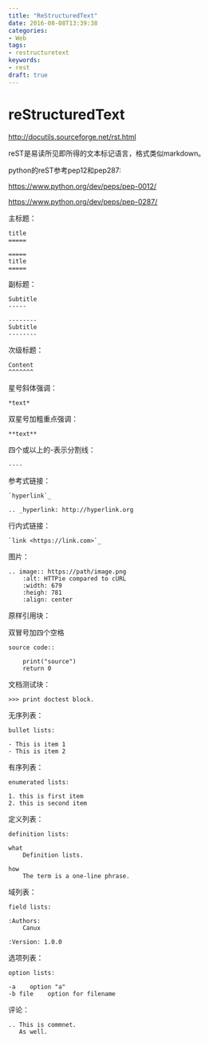 ```yaml
---
title: "ReStructuredText"
date: 2016-08-08T13:39:38
categories:
- Web
tags:
- restructuretext
keywords:
- rest
draft: true
---
```


# reStructuredText

<http://docutils.sourceforge.net/rst.html>

reST是易读所见即所得的文本标记语言，格式类似markdown。

python的reST参考pep12和pep287:

<https://www.python.org/dev/peps/pep-0012/>

<https://www.python.org/dev/peps/pep-0287/>

主标题：

    title
    =====

    =====
    title
    =====

副标题：

    Subtitle
    -----

    --------
    Subtitle
    --------

次级标题：

    Content
    ^^^^^^^

星号斜体强调：

    *text*

双星号加粗重点强调：

    **text**

四个或以上的-表示分割线：

    ----

参考式链接：

    `hyperlink`_

    .. _hyperlink: http://hyperlink.org

行内式链接：

    `link <https://link.com>`_

图片：

    .. image:: https://path/image.png
        :alt: HTTPie compared to cURL
        :width: 679
        :heigh: 781
        :align: center

原样引用块：

双冒号加四个空格

    source code::

        print("source")
        return 0

文档测试块：

    >>> print doctest block.

无序列表：

    bullet lists:

    - This is item 1
    - This is item 2

有序列表：

    enumerated lists:

    1. this is first item
    2. this is second item

定义列表：

    definition lists:

    what
        Definition lists.

    how
        The term is a one-line phrase.

域列表：

    field lists:

    :Authors:
        Canux

    :Version: 1.0.0

选项列表：

    option lists:

    -a    option "a"
    -b file    option for filename

评论：

    .. This is commnet.
       As well.

